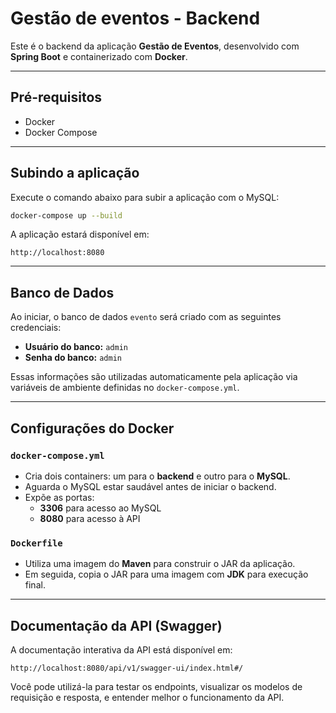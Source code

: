# Gestão de eventos - Backend

Este é o backend da aplicação **Gestão de Eventos**, desenvolvido com **Spring Boot** e containerizado com **Docker**.

---

## Pré-requisitos

- Docker
- Docker Compose

---

## Subindo a aplicação

Execute o comando abaixo para subir a aplicação com o MySQL:

```bash
docker-compose up --build
```

A aplicação estará disponível em:

```
http://localhost:8080
```

---

## Banco de Dados

Ao iniciar, o banco de dados `evento` será criado com as seguintes credenciais:

- **Usuário do banco:** `admin`
- **Senha do banco:** `admin`

Essas informações são utilizadas automaticamente pela aplicação via variáveis de ambiente definidas no
`docker-compose.yml`.

---

## Configurações do Docker

### `docker-compose.yml`

- Cria dois containers: um para o **backend** e outro para o **MySQL**.
- Aguarda o MySQL estar saudável antes de iniciar o backend.
- Expõe as portas:
    - **3306** para acesso ao MySQL
    - **8080** para acesso à API

### `Dockerfile`

- Utiliza uma imagem do **Maven** para construir o JAR da aplicação.
- Em seguida, copia o JAR para uma imagem com **JDK** para execução final.

---

## Documentação da API (Swagger)

A documentação interativa da API está disponível em:

```
http://localhost:8080/api/v1/swagger-ui/index.html#/
```

Você pode utilizá-la para testar os endpoints, visualizar os modelos de requisição e resposta, e entender melhor o
funcionamento da API.

